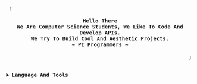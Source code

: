 <!-- SpreasSheets650's  GitHub Profile -->
<div align="justify">
  

<!-- Profile -->
<p align="left"><strong><samp>「</samp></strong></p>
  <p align="center">
<samp>
      <b>
        Hello There
      <br>
        We Are Computer Science Students, We Like To Code And Develop APIs.
      <br>
        We Try To Build Cool And Aesthetic Projects.
      <br>
        ~ PI Programmers ~
      </b>
</samp>
  </p>
<p align="right"><strong><samp>」</samp></strong></p>

<br>

<details>
  <summary><b><samp>Language And Tools</samp></b></summary>

<h2></h2><br>

<p align="center">
  <a href="https://skillicons.dev">
    <img src="https://skillicons.dev/icons?i=git,python,html,css,js,nodejs,github,vscode,discord,au,pr,ps,stackoverflow,instagram" />
  </a>
</p>
  </details>



